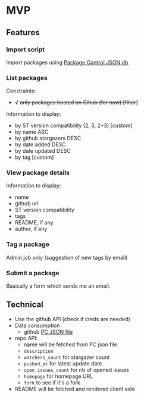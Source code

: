 MVP
===

## Features

### Import script

Import packages using [Package Control JSON db].

### List packages

Constraints:

* √ <del>only packages hosted on Gihub (for now) [filter]</del>

Information to display:

- by ST version compatibility (2, 3, 2+3) [custom]
- by name ASC
- by github stargazers DESC
- by date added DESC
- by date updated DESC
- by tag [custom]

### View package details

Information to display:

- name
- github url
- ST version compatibility
- tags
- README, if any
- author, if any

### Tag a package

Admin job only (suggestion of new tags by email)

### Submit a package

Basically a form which sends me an email.

## Technical

* Use the github API (check if creds are needed)
* Data consumption
    - github [PC JSON file](https://raw.github.com/wbond/package_control_channel/master/repositories.json)
* repo API:
    - name will be fetched from PC json file
    - `description`
    - `watchers_count` for stargazer count
    - `pushed_at` for latest update date
    - `open_issues_count` for nb of opened issues
    - `homepage` for homepage URL
    - `fork` to see if it's a fork
* README will be fetched and rendered client side

[Package Control JSON db]: https://raw.github.com/wbond/package_control_channel/master/repositories.json
